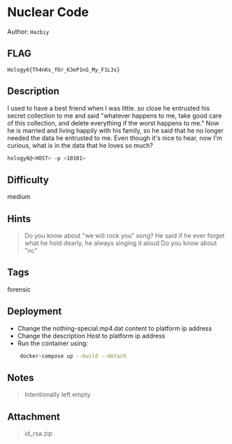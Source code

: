 # Nuclear Code

Author: `Hazbiy`

## FLAG

```
Hology6{Th4nKs_fOr_K3eP1nG_My_F1L3s}
```

## Description

I used to have a best friend when I was little. so close he entrusted his secret collection to me and said "whatever happens to me, take good care of this collection, and delete everything if the worst happens to me." Now he is married and living happily with his family, so he said that he no longer needed the data he entrusted to me. Even though it's nice to hear, now I'm curious, what is in the data that he loves so much?

```bash
hology6@<HOST> -p <10101> 
```

## Difficulty

medium

## Hints

> Do you know about "we will rock you" song? He said if he ever forget what he hold dearly, he always singing it aloud
> Do you know about "nc"

## Tags

forensic

## Deployment

- Change the nothing-special.mp4.dat content to platform ip address
- Change the description Host to platform ip address
- Run the container using:

```bash
    docker-compose up --build --detach
```

## Notes

> Intentionally left empty

## Attachment

> id_rsa.zip
